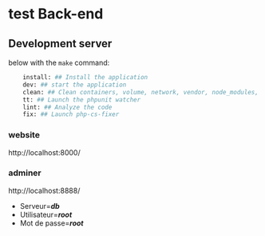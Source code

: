 # test Back-end

## Development server
below with the ```make``` command:
```makefile
    install: ## Install the application
    dev: ## start the application
    clean: ## Clean containers, volume, network, vendor, node_modules, var
    tt: ## Launch the phpunit watcher
    lint: ## Analyze the code
    fix: ## Launch php-cs-fixer
```
### website
http://localhost:8000/

### adminer
http://localhost:8888/
* Serveur=***db***
* Utilisateur=***root***
* Mot de passe=***root***